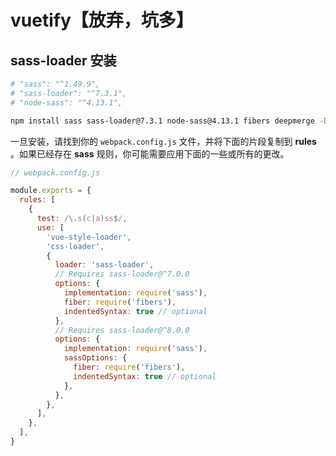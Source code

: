 # vuetify【放弃，坑多】

## sass-loader 安装



```sh
# "sass": "^1.49.9",
# "sass-loader": "^7.3.1",
# "node-sass": "^4.13.1",

npm install sass sass-loader@7.3.1 node-sass@4.13.1 fibers deepmerge -D
```



一旦安装，请找到你的 `webpack.config.js` 文件，并将下面的片段复制到 **rules** 。如果已经存在 **sass** 规则，你可能需要应用下面的一些或所有的更改。



```js
// webpack.config.js

module.exports = {
  rules: [
    {
      test: /\.s(c|a)ss$/,
      use: [
        'vue-style-loader',
        'css-loader',
        {
          loader: 'sass-loader',
          // Requires sass-loader@^7.0.0
          options: {
            implementation: require('sass'),
            fiber: require('fibers'),
            indentedSyntax: true // optional
          },
          // Requires sass-loader@^8.0.0
          options: {
            implementation: require('sass'),
            sassOptions: {
              fiber: require('fibers'),
              indentedSyntax: true // optional
            },
          },
        },
      ],
    },
  ],
}
```

